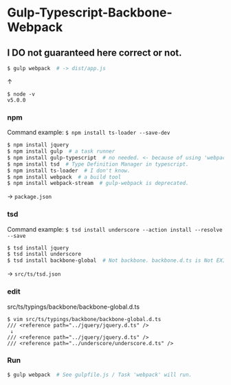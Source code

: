 # Gulp-Typescript-Backbone-Webpack

## I DO not guaranteed here correct or not.

```sh
$ gulp webpack  # -> dist/app.js
```

 ↑

```
$ node -v
v5.0.0
```


### npm
Command example: `$ npm install ts-loader --save-dev`
```sh
$ npm install jquery  
$ npm install gulp  # a task runner
$ npm install gulp-typescript  # no needed. <- because of using 'webpack-stream'
$ npm install tsd  # Type Definition Manager in typescript.
$ npm install ts-loader  # I don't know.
$ npm install webpack  # a build tool
$ npm install webpack-stream  # gulp-webpack is deprecated.
```
-> `package.json`


### tsd
Command example: `$ tsd install underscore --action install --resolve --save`
```sh
$ tsd install jquery
$ tsd install underscore
$ tsd install backbone-global  # Not backbone. backbone.d.ts is Not EXISTED NOW.
```
-> `src/ts/tsd.json`


### edit
src/ts/typings/backbone/backbone-global.d.ts
```
$ vim src/ts/typings/backbone/backbone-global.d.ts
/// <reference path="../jquery/jquery.d.ts" />
 ↓
/// <reference path="../jquery/jquery.d.ts" />
/// <reference path="../underscore/underscore.d.ts" />
```


### Run
```sh
$ gulp webpack  # See gulpfile.js / Task 'webpack' will run.
```
